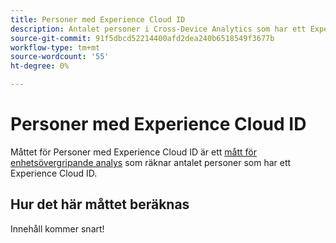 ```yaml
---
title: Personer med Experience Cloud ID
description: Antalet personer i Cross-Device Analytics som har ett Experience Cloud-ID.
source-git-commit: 91f5dbcd52214400afd2dea240b6518549f3677b
workflow-type: tm+mt
source-wordcount: '55'
ht-degree: 0%

---
```


# Personer med Experience Cloud ID

Måttet för Personer med Experience Cloud ID är ett [mått för enhetsövergripande analys](../cda/overview.md) som räknar antalet personer som har ett Experience Cloud ID.

## Hur det här måttet beräknas

Innehåll kommer snart!
